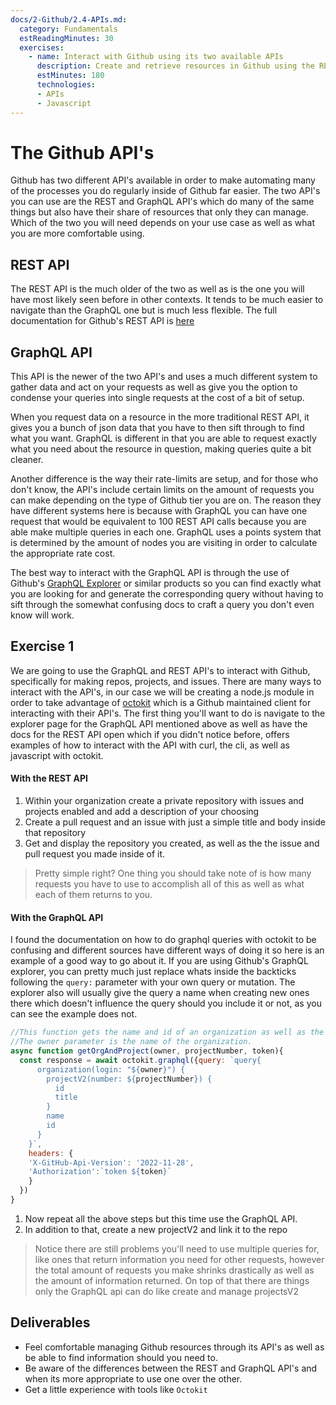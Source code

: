 ```yaml
---
docs/2-Github/2.4-APIs.md:
  category: Fundamentals
  estReadingMinutes: 30
  exercises:
    - name: Interact with Github using its two available APIs
      description: Create and retrieve resources in Github using the REST and GraphQL APIs.  Get some experience using them and compare the two approaches.
      estMinutes: 180
      technologies:
      - APIs
      - Javascript
---
```


# The Github API's

 Github has two different API's available in order to make automating many of the processes you do regularly inside of Github far easier.  The two API's you can use are the REST and GraphQL API's which do many of the same things but also have their share of resources that only they can manage.  Which of the two you will need depends on your use case as well as what you are more comfortable using.

## REST API

 The REST API is the much older of the two as well as is the one you will have most likely seen before in other contexts. It tends to be much easier to navigate than the GraphQL one but is much less flexible. The full documentation for Github's REST API is [here](https://docs.github.com/en/rest?apiVersion=2022-11-28)

## GraphQL API

 This API is the newer of the two API's and uses a much different system to gather data and act on your requests as well as give you the option to condense your queries into single requests at the cost of a bit of setup.

 When you request data on a resource in the more traditional REST API, it gives you a bunch of json data that you have to then sift through to find what you want.  GraphQL is different in that you are able to request exactly what you need about the resource in question, making queries quite a bit cleaner.

 Another difference is the way their rate-limits are setup, and for those who don't know, the API's include certain limits on the amount of requests you can make depending on the type of Github tier you are on.  The reason they have different systems here is because with GraphQL you can have one request that would be equivalent to 100 REST API calls because you are able make multiple queries in each one.  GraphQL uses a points system that is determined by the amount of nodes you are visiting in order to calculate the appropriate rate cost.

 The best way to interact with the GraphQL API is through the use of Github's [GraphQL Explorer](https://docs.github.com/en/graphql/overview/explorer) or similar products so you can find exactly what you are looking for and generate the corresponding query without having to sift through the somewhat confusing docs to craft a query you don't even know will work.

## Exercise 1

 We are going to use the GraphQL and REST API's to interact with Github, specifically for making repos, projects, and issues.  There are many ways to interact with the API's, in our case we will be creating a node.js module in order to take advantage of [octokit](https://github.com/octokit/octokit.js) which is a Github maintained client for interacting with their API's. The first thing you'll want to do is navigate to the explorer page for the GraphQL API mentioned above as well as have the docs for the REST API open which if you didn't notice before, offers examples of how to interact with the API with curl, the cli, as well as javascript with octokit.

#### With the REST API

 1. Within your organization create a private repository with issues and projects enabled and add a description of your choosing
 2. Create a pull request and an issue with just a simple title and body inside that repository
 3. Get and display the repository you created, as well as the the issue and pull request you made inside of it.

 >Pretty simple right?  One thing you should take note of is how many requests you have to use to accomplish all of this as well as what each of them returns to you.

#### With the GraphQL API

I found the documentation on how to do graphql queries with octokit to be confusing and different sources have different ways of doing it so here is an example of a good way to go about it. If you are using Github's GraphQL explorer, you can pretty much just replace whats inside the backticks following the `query:` parameter with your own query or mutation.  The explorer also will usually give the query a name when creating new ones there which doesn't influence the query should you include it or not, as you can see the example does not.

```javascript
//This function gets the name and id of an organization as well as the id and title of one of the projects it owns.
//The owner parameter is the name of the organization.
async function getOrgAndProject(owner, projectNumber, token){
  const response = await octokit.graphql({query: `query{
      organization(login: "${owner}") {
        projectV2(number: ${projectNumber}) {
          id
          title
        }
        name
        id
      }
    }`,
    headers: {
    'X-GitHub-Api-Version': '2022-11-28',
    'Authorization':`token ${token}`
    }
  })
}
```

 1. Now repeat all the above steps but this time use the GraphQL API.
 2. In addition to that, create a new projectV2 and link it to the repo

 >Notice there are still problems you'll need to use multiple queries for, like ones that return information you need for other requests, however the total amount of requests you make shrinks drastically as well as the amount of information returned.  On top of that there are things only the GraphQL api can do like create and manage projectsV2

## Deliverables

- Feel comfortable managing Github resources through its API's as well as be able to find information should you need to.
- Be aware of the differences between the REST and GraphQL API's and when its more appropriate to use one over the other.
- Get a little experience with tools like `Octokit`
